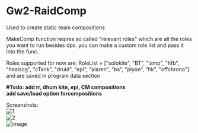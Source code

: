 # Gw2-RaidComp
Used to create static team compositions


MakeComp function reqires so called "relevant roles" which are all the roles you want to run besides dps. you can make a custom role list and pass it into the func.

Roles supported for now are: RoleList = ["solokite", "BT", "lamp", "hfb", "healscg", "cTank", "druid", "epi", "alaren", "bs", "plyon", "hk", "offchrono"]
and are saved in program data section

<b> #Todo:
add rr, dhum kite, epi, CM compositions
<br />
add save/load option forcompositions
</b>


Screenshots:
<br />
![1](https://user-images.githubusercontent.com/58532095/109435979-82153400-7a1d-11eb-8572-1054a8bfdba5.png)
<br />
![2](https://user-images.githubusercontent.com/58532095/109435982-85a8bb00-7a1d-11eb-9e0e-f55e47356bf9.png)
<br />
![image](https://user-images.githubusercontent.com/58532095/109505462-e9be9400-7a9c-11eb-9bc1-e316323b2a86.png)

